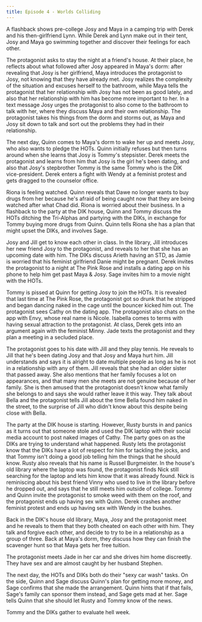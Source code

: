 ```yaml
---
title: Episode 4 - Worlds Colliding
---
```


A flashback shows pre-college Josy and Maya in a camping trip with Derek and his then-girlfriend Lynn. While Derek and Lynn make out in their tent, Josy and Maya go swimming together and discover their feelings for each other.

The protagonist asks to stay the night at a friend's house. At their place, he reflects about what followed after Josy appeared in Maya's dorm: after revealing that Josy is her girlfriend, Maya introduces the protagonist to Josy, not knowing that they have already met. Josy realizes the complexity of the situation and excuses herself to the bathroom, while Maya tells the protagonist that her relationship with Josy has not been as good lately, and also that her relationship with him has become more important to her. In a text message Josy urges the protagonist to also come to the bathroom to talk with her, where they discuss Maya and their own relationship. The protagonist takes his things from the dorm and storms out, as Maya and Josy sit down to talk and sort out the problems they had in their relationship.

The next day, Quinn comes to Maya's dorm to wake her up and meets Josy, who also wants to pledge the HOTs. Quinn initially refuses but then turns around when she learns that Josy is Tommy's stepsister. Derek meets the protagonist and learns from him that Josy is the girl he's been dating, and also that Josy's stepbrother Tommy is the same Tommy who is the DIK vice-president. Derek enters a fight with Wendy at a feminist protest and gets dragged to the counselor office.

Riona is feeling watched. Quinn reveals that Dawe no longer wants to buy drugs from her because he's afraid of being caught now that they are being watched after what Chad did. Riona is worried about their business. In a flashback to the party at the DIK house, Quinn and Tommy discuss the HOTs ditching the Tri-Alphas and partying with the DIKs, in exchange for Tommy buying more drugs from Quinn. Quinn tells Riona she has a plan that might upset the DIKs, and involves Sage.

Josy and Jill get to know each other in class. In the library, Jill introduces her new friend Josy to the protagonist, and reveals to her that she has an upcoming date with him. The DIKs discuss Arieth having an STD, as Jamie is worried that his feminist girlfriend Danie might be pregnant. Derek invites the protagonist to a night at The Pink Rose and installs a dating app on his phone to help him get past Maya & Josy. Sage invites him to a movie night with the HOTs.

Tommy is pissed at Quinn for getting Josy to join the HOTs. It is revealed that last time at The Pink Rose, the protagonist got so drunk that he stripped and began dancing naked in the cage until the bouncer kicked him out. The protagonist sees Cathy on the dating app. The protagonist also chats on the app with Envy, whose real name is Nicole. Isabella comes to terms with having sexual attraction to the protagonist. At class, Derek gets into an argument again with the feminist Minny. Jade texts the protagonist and they plan a meeting in a secluded place.

The protagonist goes to his date with Jill and they play tennis. He reveals to Jill that he's been dating Josy and that Josy and Maya hurt him. Jill understands and says it is alright to date multiple people as long as he is not in a relationship with any of them. Jill reveals that she had an older sister that passed away. She also mentions that her family focuses a lot on appearances, and that many men she meets are not genuine because of her family. She is then amused that the protagonist doesn't know what family she belongs to and says she would rather leave it this way. They talk about Bella and the protagonist tells Jill about the time Bella found him naked in the street, to the surprise of Jill who didn't know about this despite being close with Bella.

The party at the DIK house is starting. However, Rusty bursts in and panics as it turns out that someone stole and used the DIK laptop with their social media account to post naked images of Cathy. The party goes on as the DIKs are trying to understand what happened. Rusty lets the protagonist know that the DIKs have a lot of respect for him for tackling the jocks, and that Tommy isn't doing a good job telling him the things that he should know. Rusty also reveals that his name is Russel Burgmeister. In the house's old library where the laptop was found, the protagonist finds Nick still searching for the laptop and lets him know that it was already found. Nick is reminiscing about his best friend Vinny who used to live in the library before he dropped out, and says that he still meets him outside of college. Tommy and Quinn invite the protagonist to smoke weed with them on the roof, and the protagonist ends up having sex with Quinn. Derek crashes another feminist protest and ends up having sex with Wendy in the bushes.

Back in the DIK's house old library, Maya, Josy and the protagonist meet and he reveals to them that they both cheated on each other with him. They talk and forgive each other, and decide to try to be in a relationship as a group of three. Back at Maya's dorm, they discuss how they can finish the scavenger hunt so that Maya gets her free tuition.

The protagonist meets Jade in her car and she drives him home discreetly. They have sex and are almost caught by her husband Stephen.

The next day, the HOTs and DIKs both do their "sexy car wash" tasks. On the side, Quinn and Sage discuss Quinn's plan for getting more money, and Sage confirms that she made the arrangement. Quinn hints that if that fails, Sage's family can sponsor them instead, and Sage gets mad at her. Sage tells Quinn that she should let Rusty and Tommy know of the news.

Tommy and the DIKs gather to evaluate hell week.
